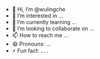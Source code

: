 - 👋 Hi, I’m @wulingche
- 👀 I’m interested in ...
- 🌱 I’m currently learning ...
- 💞️ I’m looking to collaborate on ...
- 📫 How to reach me ...
- 😄 Pronouns: ...
- ⚡ Fun fact: ...  .

<!---
wulingche/wulingche is a ✨ special ✨ repository because its `README.md` (this file) appears on your GitHub profile.
You can click the Preview link to take a look at your changes.
--->
